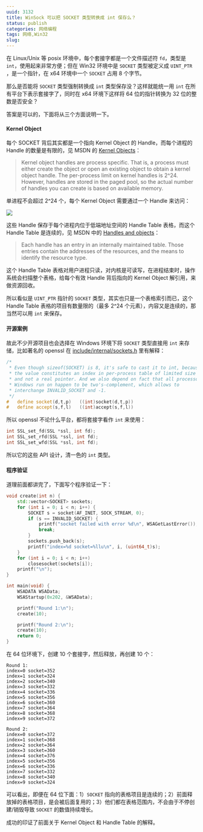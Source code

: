 ```yaml
---
uuid: 3132
title: WinSock 可以把 SOCKET 类型转换成 int 保存么？
status: publish
categories: 网络编程
tags: 网络,Win32
slug: 
---
```

在 Linux/Unix 等 posix 环境中，每个套接字都是一个文件描述符 `fd`，类型是 `int`，使用起来非常方便；但在 Win32 环境中是 `SOCKET` 类型被定义成  `UINT_PTR` ，是一个指针，在 x64 环境中一个 `SOCKET` 占用 8 个字节。

那么是否能将 `SOCKET` 类型强制转换成 `int` 类型保存没？这样就能统一用 `int` 在所有平台下表示套接字了，同时在 x64 环境下这样将 64 位的指针转换为 32 位的整数是否安全？

答案是可以的，下面将从三个方面说明一下。

#### Kernel Object

每个 SOCKET 背后其实都是一个指向 Kernel Object 的 Handle，而每个进程的 Handle 的数量是有限的，见 MSDN 的 [Kernel Objects](https://learn.microsoft.com/en-us/windows/win32/sysinfo/kernel-objects)：

> Kernel object handles are process specific. That is, a process must either create the object or open an existing object to obtain a kernel object handle. The per-process limit on kernel handles is 2^24. However, handles are stored in the paged pool, so the actual number of handles you can create is based on available memory. 

单进程不会超过 2^24 个，每个 Kernel Object 需要通过一个 Handle 来访问：

![](https://skywind3000.github.io/images/blog/2024/win32/cshob-04.png)

这些 Handle 保存于每个进程内位于低端地址空间的 Handle Table 表格，而这个 Handle Table 是连续的，见 MSDN 中的 [Handles and objects](https://learn.microsoft.com/en-us/windows/win32/sysinfo/handles-and-objects)：

> Each handle has an entry in an internally maintained table. Those entries contain the addresses of the resources, and the means to identify the resource type.

这个 Handle Table 表格对用户进程只读，对内核是可读写，在进程结束时，操作系统会扫描整个表格，给每个有效 Handle 背后指向的 Kernel Object 解引用，来做资源回收。

所以看似是 `UINT_PTR` 指针的 `SOCKET` 类型，其实也只是一个表格索引而已，这个 Handle Table 表格的项目有数量限的（最多 2^24 个元素），内容又是连续的，那当然可以用 `int` 来保存。


#### 开源案例

故此不少开源项目也会选择在 Windows 环境下将 `SOCKET` 类型直接用 `int` 来存储，比如著名的 openssl 在 [include/internal/sockets.h](https://github.com/openssl/openssl/blob/59f5f6c73cd2e1e2bd8ef405fdb6fadf0711f639/include/internal/sockets.h#L53-L62) 里有解释：

```cpp
/*
 * Even though sizeof(SOCKET) is 8, it's safe to cast it to int, because
 * the value constitutes an index in per-process table of limited size
 * and not a real pointer. And we also depend on fact that all processors
 * Windows run on happen to be two's-complement, which allows to
 * interchange INVALID_SOCKET and -1.
 */
#   define socket(d,t,p)   ((int)socket(d,t,p))
#   define accept(s,f,l)   ((int)accept(s,f,l))
```

所以 openssl 不论什么平台，都将套接字看作 `int` 来使用：

```cpp
int SSL_set_fd(SSL *ssl, int fd);
int SSL_set_rfd(SSL *ssl, int fd);
int SSL_set_wfd(SSL *ssl, int fd);
```

所以它的这些 API 设计，清一色的 `int` 类型。


#### 程序验证

道理前面都讲完了，下面写个程序验证一下：

<!--more-->

```cpp
void create(int n) {
    std::vector<SOCKET> sockets;
    for (int i = 0; i < n; i++) {
        SOCKET s = socket(AF_INET, SOCK_STREAM, 0);
        if (s == INVALID_SOCKET) {
            printf("socket failed with error %d\n", WSAGetLastError());
            break;
        }
        sockets.push_back(s);
        printf("index=%d socket=%llu\n", i, (uint64_t)s);
    }
    for (int i = 0; i < n; i++) 
        closesocket(sockets[i]);
    printf("\n");
}

int main(void) {
    WSADATA WSAData;
    WSAStartup(0x202, &WSAData);

    printf("Round 1:\n");
    create(10);

    printf("Round 2:\n");
    create(10);
    return 0;
}
```

在 64 位环境下，创建 10 个套接字，然后释放，再创建 10 个：

```
Round 1:
index=0 socket=352
index=1 socket=324
index=2 socket=340
index=3 socket=332
index=4 socket=336
index=5 socket=356
index=6 socket=360
index=7 socket=364
index=8 socket=368
index=9 socket=372

Round 2:
index=0 socket=372
index=1 socket=368
index=2 socket=364
index=3 socket=360
index=4 socket=376
index=5 socket=356
index=6 socket=336
index=7 socket=332
index=8 socket=340
index=9 socket=324
```

可以看出，即便在 64 位下面：1）`SOCKET` 指向的表格项目是连续的；2）前面释放掉的表格项目，是会被后面复用的；3）他们都在表格范围内，不会由于不停创建/销毁导致 `SOCKET` 的数值持续增长。

成功的印证了前面关于 Kernel Object 和 Handle Table 的解释。


